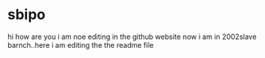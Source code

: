 # sbipo
hi 
how are you
i am noe editing in the github website
now i am in 2002slave barnch..here i am editing   the the readme file